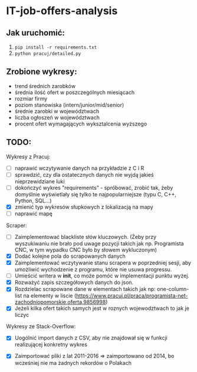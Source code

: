 # IT-job-offers-analysis


## Jak uruchomić:
1. `pip install -r requirements.txt`
2. `python pracuj/detailed.py`

## Zrobione wykresy:
- trend średnich zarobków
- średnia ilość ofert w poszczególnych miesiącach
- rozmiar firmy
- poziom stanowiska (intern/junior/mid/senior)
- średnie zarobki w województwach
- liczba ogłoszeń w województwach
- procent ofert wymagających wyksztalcenia wyższego

## TODO:
Wykresy z Pracuj:
- [ ] naprawić wczytywanie danych na przykładzie z C i R
- [ ] sprawdzić, czy dla ostatecznych danych nie wyjdą jakieś nieprzewidziane luki
- [ ] dokończyć wykres "requirements" - spróbować, zrobić tak, żeby domyślnie wyświetlały się tylko te najpopularniejsze (typu C, C++, Python, SQL...)
- [x] zmienić typ wykresów słupkowych z lokalizacją na mapy
- [ ] naprawić mapę
      
Scraper:
- [ ] Zaimplementować blackliste słów kluczowych. (Żeby przy wyszukiwaniu nie brało pod uwage pozycji takich jak np. Programista CNC, w tym wypadku CNC było by słowem wykluczonym)
- [x] Dodać kolejne pola do scrapowanych danych
- [x] Zaimplementować wczytywanie stanu scrapera w poprzedniej sesji, aby umożliwić wychodzenie z programu, które nie usuwa progressu.
- [ ] Umieścić writera w __init__, co może pomóc w implementacji punktu wyżej.
- [x] Rozważyć zapis szczegółowych danych do json.
- [x] Rozdzielac scrapowane dane w elementach takich jak np: one-column-list na elementy w liscie (https://www.pracuj.pl/praca/programista-net-zachodniopomorskie,oferta,9856998)
- [x] Jeżeli kilka ofert takich samych jest w roznych wojewodztwach to jak je liczyc

Wykresy ze Stack-Overflow:
- [x] Uogólnić import danych z CSV, aby nie znajdował się w funkcji realizującej konkretny wykres
- [x] Zaimportować pliki z lat 2011-2016 => zaimportowano od 2014, bo wcześniej nie ma żadnych rekordów o Polakach


